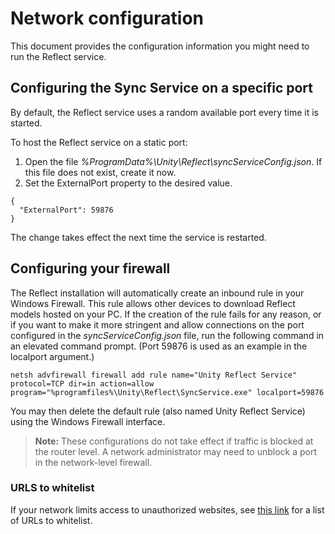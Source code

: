 # Network configuration

This document provides the configuration information you might need to run the Reflect service.

## Configuring the Sync Service on a specific port

By default, the Reflect service uses a random available port every time it is started.

To host the Reflect service on a static port:

1. Open the file *%ProgramData%\Unity\Reflect\syncServiceConfig.json*. If this file does not exist, create it now.
2. Set the ExternalPort property to the desired value.

```
{
  "ExternalPort": 59876
}
```

The change takes effect the next time the service is restarted.

## Configuring your firewall

The Reflect installation will automatically create an inbound rule in your Windows Firewall. This rule allows other devices to download Reflect models hosted on your PC. If the creation of the rule fails for any reason, or if you want to make it more stringent and allow connections on the port configured in the *syncServiceConfig.json* file, run the following command in an elevated command prompt. (Port 59876 is used as an example in the localport argument.)

```
netsh advfirewall firewall add rule name="Unity Reflect Service" protocol=TCP dir=in action=allow program="%programfiles%\Unity\Reflect\SyncService.exe" localport=59876
```
You may then delete the default rule (also named Unity Reflect Service) using the Windows Firewall interface.

> **Note:** These configurations do not take effect if traffic is blocked at the router level. A network administrator may need to unblock a port in the network-level firewall.

### URLS to whitelist

If your network limits access to unauthorized websites, see [this link](https://docs.google.com/spreadsheets/d/1ovX7dvWRSBADOB1Xw_dH9oO9VATy5eqmlRM5K6McXOs/edit?usp=sharing) for a list of URLs to whitelist.

